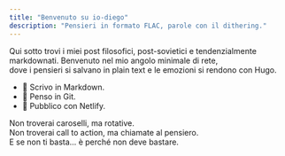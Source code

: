 ```yaml
---
title: "Benvenuto su io-diego"
description: "Pensieri in formato FLAC, parole con il dithering."
---
```


Qui sotto trovi i miei post filosofici, post-sovietici e tendenzialmente markdownati.
Benvenuto nel mio angolo minimale di rete,  
dove i pensieri si salvano in plain text e le emozioni si rendono con Hugo.

- 📖 Scrivo in Markdown.
- 🧠 Penso in Git.
- 🚀 Pubblico con Netlify.

Non troverai caroselli, ma rotative.  
Non troverai call to action, ma chiamate al pensiero.  
E se non ti basta… è perché non deve bastare.